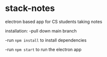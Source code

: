 # stack-notes
electron based app for CS students taking notes


installation:
-pull down main branch

-run ```npm install``` to install dependencies

-run ```npm start``` to run the electron app
